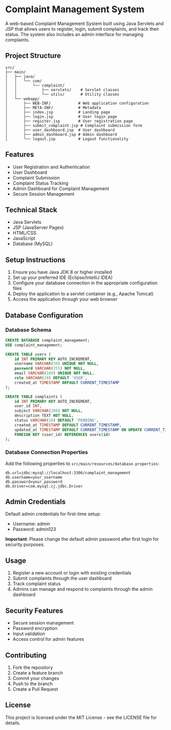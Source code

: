 # Complaint Management System

A web-based Complaint Management System built using Java Servlets and JSP that allows users to register, login, submit complaints, and track their status. The system also includes an admin interface for managing complaints.

## Project Structure

```
src/
├── main/
│   ├── java/
│   │   └── com/
│   │       └── complaint/
│   │           ├── servlets/    # Servlet classes
│   │           └── utils/       # Utility classes
│   └── webapp/
│       ├── WEB-INF/            # Web application configuration
│       ├── META-INF/           # Metadata
│       ├── index.jsp           # Landing page
│       ├── login.jsp           # User login page
│       ├── register.jsp        # User registration page
│       ├── submit_complaint.jsp # Complaint submission form
│       ├── user_dashboard.jsp  # User dashboard
│       ├── admin_dashboard.jsp # Admin dashboard
│       └── logout.jsp          # Logout functionality
```

## Features

- User Registration and Authentication
- User Dashboard
- Complaint Submission
- Complaint Status Tracking
- Admin Dashboard for Complaint Management
- Secure Session Management

## Technical Stack

- Java Servlets
- JSP (JavaServer Pages)
- HTML/CSS
- JavaScript
- Database (MySQL)

## Setup Instructions

1. Ensure you have Java JDK 8 or higher installed
2. Set up your preferred IDE (Eclipse/IntelliJ IDEA)
3. Configure your database connection in the appropriate configuration files
4. Deploy the application to a servlet container (e.g., Apache Tomcat)
5. Access the application through your web browser

## Database Configuration

### Database Schema
```sql
CREATE DATABASE complaint_management;
USE complaint_management;

CREATE TABLE users (
    id INT PRIMARY KEY AUTO_INCREMENT,
    username VARCHAR(50) UNIQUE NOT NULL,
    password VARCHAR(255) NOT NULL,
    email VARCHAR(100) UNIQUE NOT NULL,
    role VARCHAR(20) DEFAULT 'USER',
    created_at TIMESTAMP DEFAULT CURRENT_TIMESTAMP
);

CREATE TABLE complaints (
    id INT PRIMARY KEY AUTO_INCREMENT,
    user_id INT,
    subject VARCHAR(200) NOT NULL,
    description TEXT NOT NULL,
    status VARCHAR(20) DEFAULT 'PENDING',
    created_at TIMESTAMP DEFAULT CURRENT_TIMESTAMP,
    updated_at TIMESTAMP DEFAULT CURRENT_TIMESTAMP ON UPDATE CURRENT_TIMESTAMP,
    FOREIGN KEY (user_id) REFERENCES users(id)
);
```

### Database Connection Properties
Add the following properties to `src/main/resources/database.properties`:
```properties
db.url=jdbc:mysql://localhost:3306/complaint_management
db.username=your_username
db.password=your_password
db.driver=com.mysql.cj.jdbc.Driver
```

## Admin Credentials
Default admin credentials for first-time setup:
- Username: admin
- Password: admin123

**Important**: Please change the default admin password after first login for security purposes.

## Usage

1. Register a new account or login with existing credentials
2. Submit complaints through the user dashboard
3. Track complaint status
4. Admins can manage and respond to complaints through the admin dashboard

## Security Features

- Secure session management
- Password encryption
- Input validation
- Access control for admin features

## Contributing

1. Fork the repository
2. Create a feature branch
3. Commit your changes
4. Push to the branch
5. Create a Pull Request

## License

This project is licensed under the MIT License - see the LICENSE file for details. 
